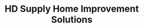 ---
title: "HD Supply Home Improvement Solutions"
url: /citrus-heights/hd-supply-home-improvement-solutions/
shop: Baumarkt
---
